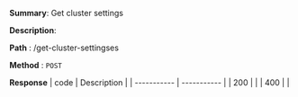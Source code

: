 **Summary**: Get cluster settings

**Description**:

**Path** : /get-cluster-settingses

**Method** : `POST`

**Response**
| code      | Description |
| ----------- | ----------- |
|  200   |       |
|  400   |       |

